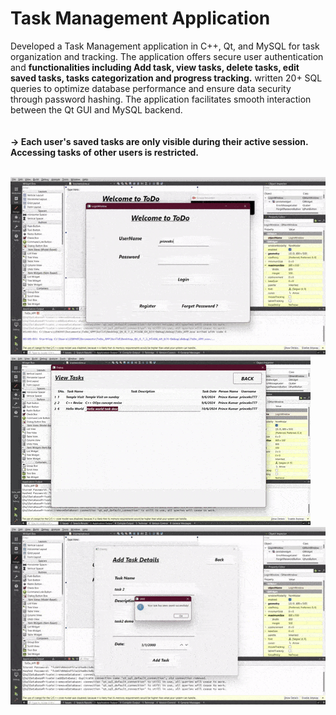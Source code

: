 # Task Management Application

Developed a Task Management application in C++, Qt, and MySQL for task organization and tracking. The application offers secure user authentication and <b>functionalities including Add task, view tasks, delete tasks, edit saved tasks, tasks categorization and progress tracking.</b> written 20+ SQL queries to optimize database performance and ensure data security through password hashing. The application facilitates smooth interaction between the Qt GUI and MySQL backend.
<br><br><br>
<b>
  → Each user's saved tasks are only visible during their active session. Accessing tasks of other users is restricted.
</b>

<br>
<img src="first.gif">
<img src="second.gif">
<img src="third.gif">
